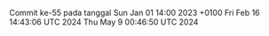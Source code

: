 Commit ke-55 pada tanggal Sun Jan 01 14:00 2023 +0100
Fri Feb 16 14:43:06 UTC 2024
Thu May  9 00:46:50 UTC 2024

